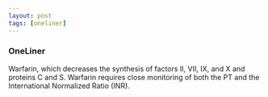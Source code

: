 ```yaml
---
layout: post
tags: [oneliner]
---
```



### OneLiner

Warfarin, which decreases the synthesis of factors II, VII, IX, and X and proteins C and S. Warfarin requires close monitoring of both the PT and the International Normalized Ratio (INR).

